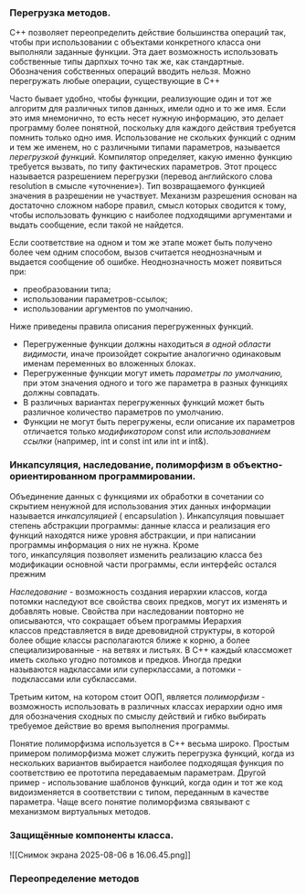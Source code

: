 ### Перегрузка методов. 
C++ позволяет переопределить действие большинства операций так, чтобы при использовании с объектами конкретного класса они выполняли заданные функции.
Эта дает возможность использовать собственные типы дарпхых точно так же, как стандартные. Обозначения собственных операций вводить нельзя. Можно перегружать любые операции, существующие в C++

Часто бывает удобно, чтобы функции, реализующие один и тот же алгоритм для различных типов данных, имели одно и то же имя. Если это имя мнемонично, то есть несет нужную информацию, это делает программу более понятной, поскольку для каждого действия требуется помнить только одно имя. Использование не скольких функций с одним и тем же именем, но с различными типами параметров, называется _перегрузкой_ _функций._
Компилятор определяет, какую именно функцию требуется вызвать, по типу фактических параметров. Этот процесс называется разрешением перегрузки (перевод английского слова resolution в смысле «уточнение»). Тип возвращаемого функцией значения в разрешении не участвует. Механизм разрешения основан на достаточно сложном наборе правил, смысл которых сводится к тому, чтобы использовать функцию с наиболее подходящими аргументами и выдать сообщение, если такой не найдется.

Если соответствие на одном и том же этапе может быть получено более чем одним способом, вызов считается неоднозначным и выдается сообщение об ошибке. Неоднозначность может появиться при:
- преобразовании типа;
-  использовании параметров-ссылок;
- использовании аргументов по умолчанию.

Ниже приведены правила описания перегруженных функций.

- Перегруженные функции должны находиться _в одной области видимости,_ иначе произойдет сокрытие аналогично одинаковым именам переменных во вложенных блоках.
- Перегруженные функции могут иметь _параметры по умолчанию,_ при этом значения одного и того же параметра в разных функциях должны совпадать.
- В различных вариантах перегруженных функций может быть различное количество параметров по умолчанию.
- Функции не могут быть перегружены, если описание их параметров отличается только _модификатором_ const или _использованием ссылки_ (например, int и const int или int и int&).
### Инкапсуляция, наследование, полиморфизм в объектно-ориентированном программировании. 

Объединение данных с функциями их обработки в сочетании со скрытием ненужной для использования этих данных информации называется _инкапсуляцией_ ( encapsulation ). Инкапсуляция повышает степень абстракции программы: данные класса и реализация его функций находятся ниже уровня абстракции, и при написании программы информация о них не нужна. Кроме того, инкапсуляция позволяет изменить реализацию класса без модификации основной части программы, если интерфейс остался прежним

_Наследование_ - возможность создания иерархии классов, когда потомки наследуют все свойства своих предков, могут их изменять и добавлять новые. Свойства при наследовании повторно не описываются, что сокращает объем программы
Иерархия классов представляется в виде древовидной структуры, в которой более общие классы располагаются ближе к корню, а более специализированные - на ветвях и листьях. В С++ каждый классможет иметь сколько угодно потомков и предков. Иногда предки называются надклассами или суперклассами, а потомки - подклассами или субклассами.

Третьим китом, на котором стоит ООП, является _полиморфизм_ - возможность использовать в различных классах иерархии одно имя для обозначения сходных по смыслу действий и гибко выбирать требуемое действие во время выполнения программы.

Понятие полиморфизма используется в С++ весьма широко. Простым примером полиморфизма может служить перегрузка функций, когда из нескольких вариантов выбирается наиболее подходящая функция по соответствию ее прототипа передаваемым параметрам. Другой пример - использование шаблонов функций, когда один и тот же код видоизменяется в соответствии с типом, переданным в качестве параметра. Чаще всего понятие полиморфизма связывают с механизмом виртуальных методов.
### Защищённые компоненты класса. 

![[Снимок экрана 2025-08-06 в 16.06.45.png]]


### Переопределение методов